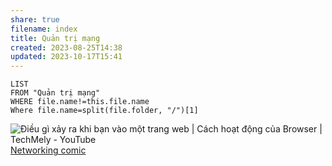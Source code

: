 ```yaml
---
share: true
filename: index
title: Quản trị mạng
created: 2023-08-25T14:38
updated: 2023-10-17T15:41
---
```


```dataview
LIST
FROM "Quản trị mạng" 
WHERE file.name!=this.file.name
Where file.name=split(file.folder, "/")[1]
```
![Điều gì xảy ra khi bạn vào một trang web | Cách hoạt động của Browser | TechMely - YouTube](https://youtu.be/II36vixCITs)
[Networking comic](https://jvns.ca/networking-zine.pdf) 

